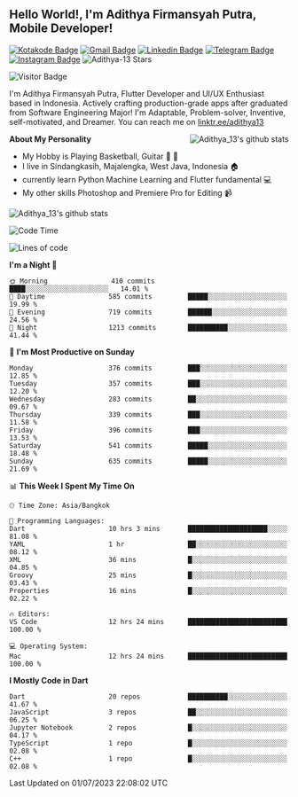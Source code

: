 
## Hello World!, I'm Adithya Firmansyah Putra, Mobile Developer!

[![Kotakode Badge](https://img.shields.io/badge/-Kotakode-green?style=plastic&logo=Kotakode&link=https://kotakode.com/users/527/adithya-13)](https://kotakode.com/users/527/adithya-13)
[![Gmail Badge](https://img.shields.io/badge/-Gmail-white?style=plastic&logo=Gmail&link=mailto:aditputrafirmansyah@gmail.com)](mailto:aditputrafirmansyah@gmail.com)
[![Linkedin Badge](https://img.shields.io/badge/-LinkedIn-blue?style=plastic&logo=Linkedin&link=https://www.linkedin.com/in/aditputrafirmansyah/)](https://www.linkedin.com/in/aditputrafirmansyah/) 
[![Telegram Badge](https://img.shields.io/badge/-Telegram-blue?style=plastic&logo=telegram&link=https://t.me/Adithya_13)](https://t.me/Adithya_13) 
[![Instagram Badge](https://img.shields.io/badge/-Instagram-white?style=plastic&logo=instagram&link=https://www.instagram.com/adithya_firmansyahputra/)](https://www.instagram.com/adithya_firmansyahputra/)
![Adithya-13 Stars](https://img.shields.io/github/stars/Adithya-13?affiliations=OWNER&style=social)

![Visitor Badge](https://visitor-badge.laobi.icu/badge?page_id=Adithya-13.Adithya-13)

I'm Adithya Firmansyah Putra, Flutter Developer and UI/UX Enthusiast based in Indonesia. Actively crafting production-grade apps after graduated from Software Engineering Major! I'm Adaptable, Problem-solver, Inventive, self-motivated, and Dreamer. You can reach me on [linktr.ee/adithya13](https://linktr.ee/adithya13)

<img align="right" alt="Adithya_13's github stats" src="https://github-readme-stats.vercel.app/api/top-langs/?username=Adithya-13&theme=radical&show_icons=true&hide_border=true&line_height=24"/>

**About My Personality**

- My Hobby is Playing Basketball, Guitar :basketball: :guitar: 
- I live in Sindangkasih, Majalengka, West Java, Indonesia :house:
- currently learn Python Machine Learning and Flutter fundamental :computer:
- My other skills Photoshop and Premiere Pro for Editing :video_camera:

<img alt="Adithya_13's github stats" src="https://github-readme-stats.vercel.app/api?username=Adithya-13&count_private=true&show_icons=true&hide_border=true&include_all_commits=true&line_height=24&theme=radical"/>

<!--START_SECTION:waka-->
![Code Time](http://img.shields.io/badge/Code%20Time-1%2C929%20hrs%2021%20mins-blue)

![Lines of code](https://img.shields.io/badge/From%20Hello%20World%20I%27ve%20Written-2.1%20million%20lines%20of%20code-blue)

**I'm a Night 🦉** 

```text
🌞 Morning                410 commits         ████░░░░░░░░░░░░░░░░░░░░░   14.01 % 
🌆 Daytime                585 commits         █████░░░░░░░░░░░░░░░░░░░░   19.99 % 
🌃 Evening                719 commits         ██████░░░░░░░░░░░░░░░░░░░   24.56 % 
🌙 Night                  1213 commits        ██████████░░░░░░░░░░░░░░░   41.44 % 
```
📅 **I'm Most Productive on Sunday** 

```text
Monday                   376 commits         ███░░░░░░░░░░░░░░░░░░░░░░   12.85 % 
Tuesday                  357 commits         ███░░░░░░░░░░░░░░░░░░░░░░   12.20 % 
Wednesday                283 commits         ██░░░░░░░░░░░░░░░░░░░░░░░   09.67 % 
Thursday                 339 commits         ███░░░░░░░░░░░░░░░░░░░░░░   11.58 % 
Friday                   396 commits         ███░░░░░░░░░░░░░░░░░░░░░░   13.53 % 
Saturday                 541 commits         █████░░░░░░░░░░░░░░░░░░░░   18.48 % 
Sunday                   635 commits         █████░░░░░░░░░░░░░░░░░░░░   21.69 % 
```


📊 **This Week I Spent My Time On** 

```text
🕑︎ Time Zone: Asia/Bangkok

💬 Programming Languages: 
Dart                     10 hrs 3 mins       ████████████████████░░░░░   81.08 % 
YAML                     1 hr                ██░░░░░░░░░░░░░░░░░░░░░░░   08.12 % 
XML                      36 mins             █░░░░░░░░░░░░░░░░░░░░░░░░   04.85 % 
Groovy                   25 mins             █░░░░░░░░░░░░░░░░░░░░░░░░   03.43 % 
Properties               16 mins             █░░░░░░░░░░░░░░░░░░░░░░░░   02.22 % 

🔥 Editors: 
VS Code                  12 hrs 24 mins      █████████████████████████   100.00 % 

💻 Operating System: 
Mac                      12 hrs 24 mins      █████████████████████████   100.00 % 
```

**I Mostly Code in Dart** 

```text
Dart                     20 repos            ██████████░░░░░░░░░░░░░░░   41.67 % 
JavaScript               3 repos             ██░░░░░░░░░░░░░░░░░░░░░░░   06.25 % 
Jupyter Notebook         2 repos             █░░░░░░░░░░░░░░░░░░░░░░░░   04.17 % 
TypeScript               1 repo              █░░░░░░░░░░░░░░░░░░░░░░░░   02.08 % 
C++                      1 repo              █░░░░░░░░░░░░░░░░░░░░░░░░   02.08 % 
```




 Last Updated on 01/07/2023 22:08:02 UTC
<!--END_SECTION:waka-->
